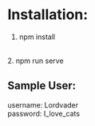 # Installation:

1. npm install 
<br> 
2. npm run serve
   
## Sample User: 
username: Lordvader 
<br>
password: I_love_cats
